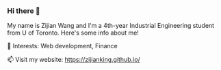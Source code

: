 ### Hi there 👋

My name is Zijian Wang and I'm a 4th-year Industrial Engineering student from U of Toronto. Here's some info about me!

<!--
🔭 Current project:
Financial stocks DD analysis and classification  (r/WallStreetBets) (ReactJS + Python/Django + PySpark + scitkit-learn).
-->
🌱 Interests:
Web development, Finance

📫 Visit my website: 
https://zijianking.github.io/

<!--
**zijianKING/zijianKING** is a ✨ _special_ ✨ repository because its `README.md` (this file) appears on your GitHub profile.

⚡ Work experience:

Incoming Software Engineer intern at Facebook/Meta [New York. Summer 2022]
Incoming Software Engineer intern at Coinbase [Remote. Winter 2022]
Software Engineer intern at Cisco Systems - Front-end development in an Angular monorepo. [San Jose, California. Summer 2021]
Software Developer intern at Genetec - Full stack development on Azure in microservices. [Montreal, Quebec. Spring 2021]
Teaching Assistant at Concordia University for the course Object-Oriented Programming II (Java). [Montreal, Quebec. Spring 2021]

Here are some ideas to get you started:

- 🔭 I’m currently working on ...
- 🌱 I’m currently learning ...
- 👯 I’m looking to collaborate on ...
- 🤔 I’m looking for help with ...
- 💬 Ask me about ...
- 📫 How to reach me: ...
- 😄 Pronouns: ...
- ⚡ Fun fact: ...
-->
